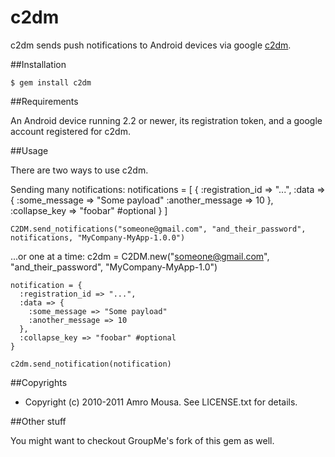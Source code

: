 # c2dm

c2dm sends push notifications to Android devices via google [c2dm](http://code.google.com/android/c2dm/index.html).

##Installation

    $ gem install c2dm
    
##Requirements

An Android device running 2.2 or newer, its registration token, and a google account registered for c2dm.

##Usage

There are two ways to use c2dm.

Sending many notifications:
    notifications = [
      {
        :registration_id => "...", 
        :data => {
          :some_message => "Some payload"
          :another_message => 10
        },
        :collapse_key => "foobar" #optional
      }
    ]

    C2DM.send_notifications("someone@gmail.com", "and_their_password", notifications, "MyCompany-MyApp-1.0.0")

...or one at a time:
    c2dm = C2DM.new("someone@gmail.com", "and_their_password", "MyCompany-MyApp-1.0")
    
    notification = {
      :registration_id => "...", 
      :data => {
        :some_message => "Some payload"
        :another_message => 10
      },
      :collapse_key => "foobar" #optional
    }

    c2dm.send_notification(notification)

##Copyrights

* Copyright (c) 2010-2011 Amro Mousa. See LICENSE.txt for details.

##Other stuff

You might want to checkout GroupMe's fork of this gem as well.